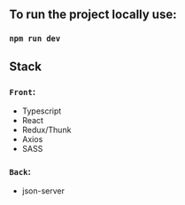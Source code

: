 ## To run the project locally use:
### `npm run dev`

## Stack

### `Front`:

- Typescript
- React
- Redux/Thunk
- Axios
- SASS

### `Back`:

- json-server
